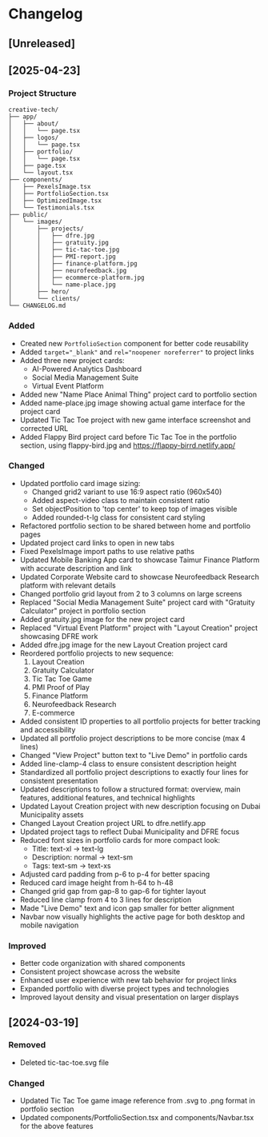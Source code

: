 # Changelog

## [Unreleased]

## [2025-04-23]

### Project Structure
```
creative-tech/
├── app/
│   ├── about/
│   │   └── page.tsx
│   ├── logos/
│   │   └── page.tsx
│   ├── portfolio/
│   │   └── page.tsx
│   ├── page.tsx
│   └── layout.tsx
├── components/
│   ├── PexelsImage.tsx
│   ├── PortfolioSection.tsx
│   ├── OptimizedImage.tsx
│   └── Testimonials.tsx
├── public/
│   └── images/
│       ├── projects/
│       │   ├── dfre.jpg
│       │   ├── gratuity.jpg
│       │   ├── tic-tac-toe.jpg
│       │   ├── PMI-report.jpg
│       │   ├── finance-platform.jpg
│       │   ├── neurofeedback.jpg
│       │   ├── ecommerce-platform.jpg
│       │   └── name-place.jpg
│       ├── hero/
│       └── clients/
└── CHANGELOG.md
```

### Added
- Created new `PortfolioSection` component for better code reusability
- Added `target="_blank"` and `rel="noopener noreferrer"` to project links
- Added three new project cards:
  - AI-Powered Analytics Dashboard
  - Social Media Management Suite
  - Virtual Event Platform
- Added new "Name Place Animal Thing" project card to portfolio section
- Added name-place.jpg image showing actual game interface for the project card
- Updated Tic Tac Toe project with new game interface screenshot and corrected URL
- Added Flappy Bird project card before Tic Tac Toe in the portfolio section, using flappy-bird.jpg and https://flappy-birrd.netlify.app/

### Changed
- Updated portfolio card image sizing:
  - Changed grid2 variant to use 16:9 aspect ratio (960x540)
  - Added aspect-video class to maintain consistent ratio
  - Set objectPosition to 'top center' to keep top of images visible
  - Added rounded-t-lg class for consistent card styling
- Refactored portfolio section to be shared between home and portfolio pages
- Updated project card links to open in new tabs
- Fixed PexelsImage import paths to use relative paths
- Updated Mobile Banking App card to showcase Taimur Finance Platform with accurate description and link
- Updated Corporate Website card to showcase Neurofeedback Research platform with relevant details
- Changed portfolio grid layout from 2 to 3 columns on large screens
- Replaced "Social Media Management Suite" project card with "Gratuity Calculator" project in portfolio section
- Added gratuity.jpg image for the new project card
- Replaced "Virtual Event Platform" project with "Layout Creation" project showcasing DFRE work
- Added dfre.jpg image for the new Layout Creation project card
- Reordered portfolio projects to new sequence:
  1. Layout Creation
  2. Gratuity Calculator
  3. Tic Tac Toe Game
  4. PMI Proof of Play
  5. Finance Platform
  6. Neurofeedback Research
  7. E-commerce
- Added consistent ID properties to all portfolio projects for better tracking and accessibility
- Updated all portfolio project descriptions to be more concise (max 4 lines)
- Changed "View Project" button text to "Live Demo" in portfolio cards
- Added line-clamp-4 class to ensure consistent description height
- Standardized all portfolio project descriptions to exactly four lines for consistent presentation
- Updated descriptions to follow a structured format: overview, main features, additional features, and technical highlights
- Updated Layout Creation project with new description focusing on Dubai Municipality assets
- Changed Layout Creation project URL to dfre.netlify.app
- Updated project tags to reflect Dubai Municipality and DFRE focus
- Reduced font sizes in portfolio cards for more compact look:
  - Title: text-xl → text-lg
  - Description: normal → text-sm
  - Tags: text-sm → text-xs
- Adjusted card padding from p-6 to p-4 for better spacing
- Reduced card image height from h-64 to h-48
- Changed grid gap from gap-8 to gap-6 for tighter layout
- Reduced line clamp from 4 to 3 lines for description
- Made "Live Demo" text and icon gap smaller for better alignment
- Navbar now visually highlights the active page for both desktop and mobile navigation

### Improved
- Better code organization with shared components
- Consistent project showcase across the website
- Enhanced user experience with new tab behavior for project links
- Expanded portfolio with diverse project types and technologies
- Improved layout density and visual presentation on larger displays

## [2024-03-19]

### Removed
- Deleted tic-tac-toe.svg file

### Changed
- Updated Tic Tac Toe game image reference from .svg to .png format in portfolio section
- Updated components/PortfolioSection.tsx and components/Navbar.tsx for the above features